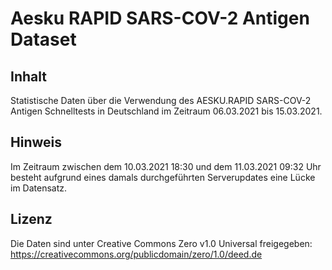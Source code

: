 # Aesku RAPID SARS-COV-2 Antigen Dataset

## Inhalt
Statistische Daten über die Verwendung des AESKU.RAPID SARS-COV-2 Antigen Schnelltests in Deutschland im Zeitraum 06.03.2021 bis 15.03.2021.

## Hinweis
Im Zeitraum zwischen dem 10.03.2021 18:30 und dem 11.03.2021 09:32 Uhr besteht aufgrund eines damals durchgeführten Serverupdates eine Lücke im Datensatz.

## Lizenz
Die Daten sind unter Creative Commons Zero v1.0 Universal freigegeben: https://creativecommons.org/publicdomain/zero/1.0/deed.de

